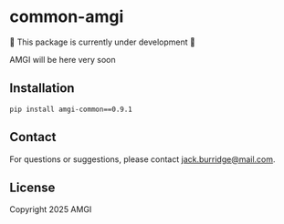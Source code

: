 # common-amgi

:construction: This package is currently under development :construction:

AMGI will be here very soon

## Installation

```
pip install amgi-common==0.9.1
```

## Contact

For questions or suggestions, please contact [jack.burridge@mail.com](mailto:jack.burridge@mail.com).

## License

Copyright 2025 AMGI

